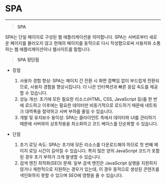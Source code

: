 # SPA

<hr/>

> **SPA**

SPA는 단일 페이지로 구성된 웹 애플리케이션을 의미합니다. SPA는 서버로부터 새로운 페이지를 불러오지 않고 현재의 페이지를 동적으로 다시 작성함으로써 사용자와 소통하는 웹 애플리케이션이나 웹사이트를 말합니다.

> **SPA 장단점**

- 장점

  1. 사용자 경험 향상: SPA는 페이지 간 전환 시 화면 깜빡임 없이 부드럽게 전환되므로, 사용자 경험을 향상시킵니다. 더 나은 인터랙션과 빠른 응답 속도를 제공할 수 있습니다.
  2. 성능 개선: 초기에 모든 필요한 리소스(HTML, CSS, JavaScript 등)를 한 번에 로드하고 이후에는 필요한 데이터만 비동기적으로 로드하기 때문에 네트워크 대역폭을 절약하고 서버 부하를 줄일 수 있습니다.
  3. 개발 및 유지보수 용이성: SPA는 클라이언트 측에서 데이터와 UI를 관리하기 때문에 서버와의 상호작용을 최소화하고 코드 베이스를 단순화할 수 있습니다.

- 단점
  1. 초기 로딩 속도: SPA는 초기에 모든 리소스를 다운로드해야 하므로 첫 번째 페이지 로딩 시간이 길어질 수 있습니다. 특히 많은 양의 JavaScript 코드가 포함된 경우 초기 부하가 크게 발생할 수 있습니다.
  2. 검색 엔진 최적화(SEO) 문제: 일부 검색 엔진은 JavaScript 실행을 지원하지 않거나 제한적으로 지원하는 경우가 있는데, 이 경우 동적으로 생성된 콘텐츠를 색인화하지 못할 수 있으며 SEO에 영향을 줄 수 있습니다.
